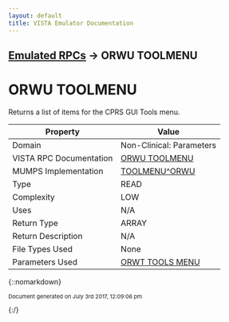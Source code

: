 ```yaml
---
layout: default
title: VISTA Emulator Documentation
---
```


## [Emulated RPCs](TableOfContents) &#8594; ORWU TOOLMENU
# ORWU TOOLMENU

Returns a list of items for the CPRS GUI Tools menu.

Property | Value
--- | ---
Domain | Non-Clinical: Parameters
VISTA RPC Documentation | [ORWU TOOLMENU](../VISTARPC/ORWU_TOOLMENU)
MUMPS Implementation | [TOOLMENU^ORWU](http://code.osehra.org/dox/Routine_ORWU_source.html)
Type | READ
Complexity | LOW
Uses | N/A
Return Type | ARRAY
Return Description | N/A
File Types Used | None
Parameters Used | [ORWT TOOLS MENU](../Parameters/ORWT_TOOLS_MENU)


{::nomarkdown} <br/><p style="font-size: 11px">Document generated on July 3rd 2017, 12:09:06 pm</p>{:/}